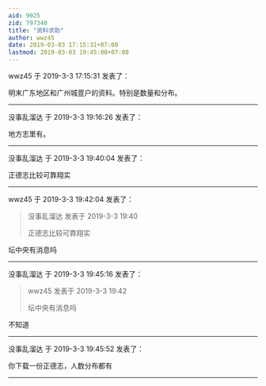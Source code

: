 ```yaml
---
aid: 9025
zid: 797340
title: "资料求助"
author: wwz45
date: 2019-03-03 17:15:31+07:00
lastmod: 2019-03-03 19:45:00+07:00
---
```


wwz45 于 2019-3-3 17:15:31 发表了：

明末广东地区和广州城疍户的资料。特别是数量和分布。

---

没事乱溜达 于 2019-3-3 19:16:26 发表了：

地方志里有。

---

没事乱溜达 于 2019-3-3 19:40:04 发表了：

正德志比较可靠翔实

---

wwz45 于 2019-3-3 19:42:04 发表了：

> 没事乱溜达 发表于 2019-3-3 19:40
>
> 正德志比较可靠翔实

坛中央有消息吗

---

没事乱溜达 于 2019-3-3 19:45:16 发表了：

> wwz45 发表于 2019-3-3 19:42
>
> 坛中央有消息吗

不知道

---

没事乱溜达 于 2019-3-3 19:45:52 发表了：

你下载一份正德志，人数分布都有

---
